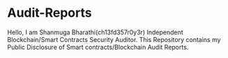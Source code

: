 # Audit-Reports

Hello, I am Shanmuga Bharathi(ch13fd357r0y3r) Independent Blockchain/Smart Contracts Security Auditor. This Repository contains my Public Disclosure of Smart contracts/Blockchain Audit Reports.
